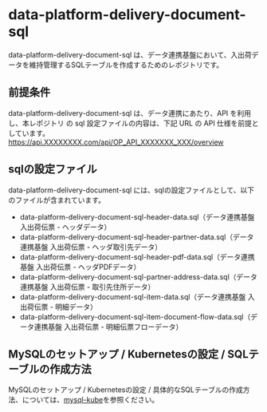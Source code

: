 # data-platform-delivery-document-sql   

data-platform-delivery-document-sql は、データ連携基盤において、入出荷データを維持管理するSQLテーブルを作成するためのレポジトリです。

## 前提条件  
data-platform-delivery-document-sql は、データ連携にあたり、API を利用し、本レポジトリ の sql 設定ファイルの内容は、下記 URL の API 仕様を前提としています。  
https://api.XXXXXXXX.com/api/OP_API_XXXXXXX_XXX/overview    

## sqlの設定ファイル

data-platform-delivery-document-sql には、sqlの設定ファイルとして、以下のファイルが含まれています。  

* data-platform-delivery-document-sql-header-data.sql（データ連携基盤 入出荷伝票 - ヘッダデータ）
* data-platform-delivery-document-sql-header-partner-data.sql（データ連携基盤 入出荷伝票 - ヘッダ取引先データ）
* data-platform-delivery-document-sql-header-pdf-data.sql（データ連携基盤 入出荷伝票 - ヘッダPDFデータ）
* data-platform-delivery-document-sql-partner-address-data.sql（データ連携基盤 入出荷伝票 - 取引先住所データ）
* data-platform-delivery-document-sql-item-data.sql（データ連携基盤 入出荷伝票 - 明細データ）
* data-platform-delivery-document-sql-item-document-flow-data.sql（データ連携基盤 入出荷伝票 - 明細伝票フローデータ）

## MySQLのセットアップ / Kubernetesの設定 / SQLテーブルの作成方法
MySQLのセットアップ / Kubernetesの設定 / 具体的なSQLテーブルの作成方法、については、[mysql-kube](https://github.com/latonaio/mysql-kube)を参照ください。
